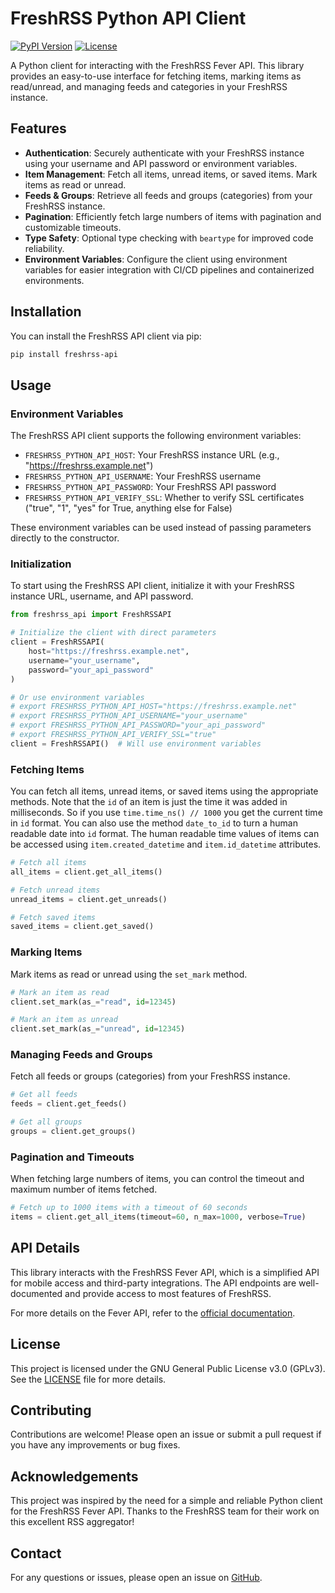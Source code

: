 # FreshRSS Python API Client

[![PyPI Version](https://img.shields.io/pypi/v/freshrss-api)](https://pypi.org/project/freshrss-api/)
[![License](https://img.shields.io/badge/license-GPLv3-blue)](LICENSE)

A Python client for interacting with the FreshRSS Fever API. This library provides an easy-to-use interface for fetching items, marking items as read/unread, and managing feeds and categories in your FreshRSS instance.

## Features

- **Authentication**: Securely authenticate with your FreshRSS instance using your username and API password or environment variables.
- **Item Management**: Fetch all items, unread items, or saved items. Mark items as read or unread.
- **Feeds & Groups**: Retrieve all feeds and groups (categories) from your FreshRSS instance.
- **Pagination**: Efficiently fetch large numbers of items with pagination and customizable timeouts.
- **Type Safety**: Optional type checking with `beartype` for improved code reliability.
- **Environment Variables**: Configure the client using environment variables for easier integration with CI/CD pipelines and containerized environments.

## Installation

You can install the FreshRSS API client via pip:

```bash
pip install freshrss-api
```

## Usage

### Environment Variables

The FreshRSS API client supports the following environment variables:

- `FRESHRSS_PYTHON_API_HOST`: Your FreshRSS instance URL (e.g., "https://freshrss.example.net")
- `FRESHRSS_PYTHON_API_USERNAME`: Your FreshRSS username
- `FRESHRSS_PYTHON_API_PASSWORD`: Your FreshRSS API password
- `FRESHRSS_PYTHON_API_VERIFY_SSL`: Whether to verify SSL certificates ("true", "1", "yes" for True, anything else for False)

These environment variables can be used instead of passing parameters directly to the constructor.

### Initialization

To start using the FreshRSS API client, initialize it with your FreshRSS instance URL, username, and API password.

```python
from freshrss_api import FreshRSSAPI

# Initialize the client with direct parameters
client = FreshRSSAPI(
    host="https://freshrss.example.net",
    username="your_username",
    password="your_api_password"
)

# Or use environment variables
# export FRESHRSS_PYTHON_API_HOST="https://freshrss.example.net"
# export FRESHRSS_PYTHON_API_USERNAME="your_username"
# export FRESHRSS_PYTHON_API_PASSWORD="your_api_password"
# export FRESHRSS_PYTHON_API_VERIFY_SSL="true"
client = FreshRSSAPI()  # Will use environment variables
```

### Fetching Items

You can fetch all items, unread items, or saved items using the appropriate methods. Note that the `id` of an item is just the time it was added in milliseconds. So if you use `time.time_ns() // 1000` you get the current time in `id` format. You can also use the method `date_to_id` to turn a human readable date into `id` format. The human readable time values of items can be accessed using `item.created_datetime` and `item.id_datetime` attributes.

```python
# Fetch all items
all_items = client.get_all_items()

# Fetch unread items
unread_items = client.get_unreads()

# Fetch saved items
saved_items = client.get_saved()
```

### Marking Items

Mark items as read or unread using the `set_mark` method.

```python
# Mark an item as read
client.set_mark(as_="read", id=12345)

# Mark an item as unread
client.set_mark(as_="unread", id=12345)
```

### Managing Feeds and Groups

Fetch all feeds or groups (categories) from your FreshRSS instance.

```python
# Get all feeds
feeds = client.get_feeds()

# Get all groups
groups = client.get_groups()
```

### Pagination and Timeouts

When fetching large numbers of items, you can control the timeout and maximum number of items fetched.

```python
# Fetch up to 1000 items with a timeout of 60 seconds
items = client.get_all_items(timeout=60, n_max=1000, verbose=True)
```

## API Details

This library interacts with the FreshRSS Fever API, which is a simplified API for mobile access and third-party integrations. The API endpoints are well-documented and provide access to most features of FreshRSS.

For more details on the Fever API, refer to the [official documentation](https://freshrss.github.io/FreshRSS/en/developers/06_Fever_API.html).

## License

This project is licensed under the GNU General Public License v3.0 (GPLv3). See the [LICENSE](LICENSE) file for more details.

## Contributing

Contributions are welcome! Please open an issue or submit a pull request if you have any improvements or bug fixes.

## Acknowledgements

This project was inspired by the need for a simple and reliable Python client for the FreshRSS Fever API. Thanks to the FreshRSS team for their work on this excellent RSS aggregator!

## Contact

For any questions or issues, please open an issue on [GitHub](https://github.com/your-repo/freshrss-api/issues).
